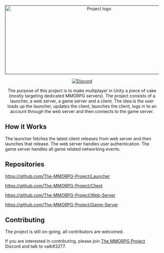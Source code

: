 <p align="center">
  <a href="" rel="noopener">
 <img width=600 height=225 src="https://i.imgur.com/FsnlF8g.png" alt="Project logo"></a>
</p>

<div align="center">

  [![Discord][discord]][discord-url]

</div>

<p align="center">The purpose of this project is to make multiplayer in Unity a piece of cake (mostly targeting dedicated MMORPG servers). The project consists of a launcher, a web server, a game server and a client. The idea is the user loads up the launcher, updates the client, launches the client, logs in to an account through the web server and then connects to the game server.</p>

## How it Works
The launcher fetches the latest client releases from web server and then launches that release. The web server handles user authentication. The game server handles all game related networking events.

## Repositories
https://github.com/The-MMORPG-Project/Launcher

https://github.com/The-MMORPG-Project/Client

https://github.com/The-MMORPG-Project/Web-Server

https://github.com/The-MMORPG-Project/Game-Server

## Contributing

The project is still on-going, all contributors are welcomed.

If you are interested in contributing, please join [The MMORPG Project](https://discord.gg/W4Nk9gt) Discord and talk to valk#3277.

<!-- BADGES -->
[discord]: https://img.shields.io/discord/717790645900673084.svg
<!-- Discord Link -->
[discord-url]: https://discord.gg/W4Nk9gt
